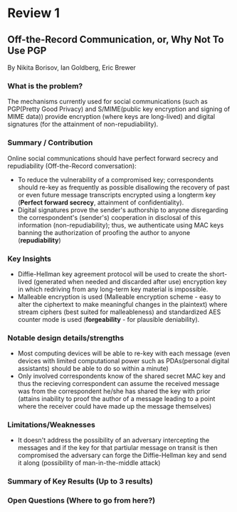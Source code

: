 # Review 1
## Off-the-Record Communication, or, Why Not To Use PGP
By Nikita Borisov, Ian Goldberg, Eric Brewer

### What is the problem?
The mechanisms currently used for social communications (such as PGP(Pretty Good Privacy) and S/MIME(public key encryption and signing of MIME data)) provide encryption (where keys are long-lived) and digital signatures (for the attainment of non-repudiability).

### Summary / Contribution
Online social communications should have perfect forward secrecy and repudiability (Off-the-Record conversation):

- To reduce the vulnerability of a compromised key; correspondents should re-key as frequently as possible disallowing the recovery of past or even future message transcripts encrypted using a longterm key (**Perfect forward secrecy**, attainment of confidentiality).
- Digital signatures prove the sender's authorship to anyone disregarding the correspondent's (sender's) cooperation in disclosal of this information (non-repudiability); thus, we authenticate using MAC keys banning the authorization of proofing the author to anyone (**repudiability**)

### Key Insights
- Diffie-Hellman key agreement protocol will be used to create the short-lived (generated when needed and discarded after use) encryption key in which redriving from any long-term key material is impossible.
- Malleable encryption is used (Malleable encryption scheme -  easy to alter the ciphertext to make meaningful changes in the plaintext) where stream ciphers (best suited for malleableness) and standardized AES counter mode is used (**forgeability** - for plausible deniability). 

### Notable design details/strengths 
- Most computing devices will be able to re-key with each message (even devices with limited computational power such as PDAs(personal digital assistants) should be able to do so within a minute)
- Only involved correspondents know of the shared secret MAC key and thus the recieving correspondent can assume the received message was from the correspondent he/she has shared the key with prior (attains inability to proof the author of a message leading to a point where the receiver could have made up the message themselves)

### Limitations/Weaknesses 
- It doesn't address the possibility of an adversary intercepting the messages and if the key for that partiular message on transit is then compromised the adversary can forge the Diffie-Hellman key and send it along (possibility of man-in-the-middle attack)

### Summary of Key Results (Up to 3 results)

### Open Questions (Where to go from here?)

